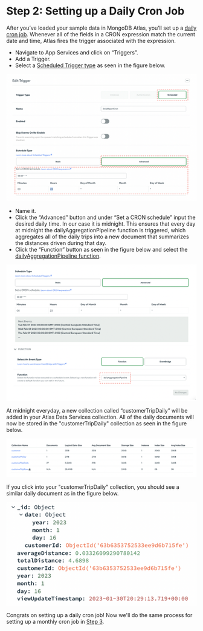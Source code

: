 # Step 2: Setting up a Daily Cron Job

After you’ve loaded your sample data in MongoDB Atlas, you’ll set up a [daily cron job](https://www.mongodb.com/docs/atlas/triggers/cron-expressions/). Whenever all of the fields in a CRON expression match the current date and time, Atlas fires the trigger associated with the expression.  
* Navigate to App Services and click on “Triggers”. 
* Add a Trigger. 
* Select a [Scheduled Trigger type](https://www.mongodb.com/docs/atlas/app-services/triggers/scheduled-triggers/) as seen in the figure below.

![image](InsuranceGitHub/Figure3.png)
* Name it.
* Click the “Advanced” button and under “Set a CRON schedule” input the desired daily time. In our case it is midnight. This ensures that every day at midnight the dailyAggregationPipeline function is triggered, which aggregates all of the daily trips into a new document that summarizes the distances driven during that day. 
* Click the “Function” button as seen in the figure below and select the [dailyAggregationPipeline function](MaterializedViews/DailySummary).

![image](InsuranceGitHub/Figure4.png)

At midnight everyday, a new collection called “customerTripDaily” will be added in your Atlas Data Services collection. All of the daily documents will now be stored in the "customerTripDaily" collection as seen in the figure below. 

![image](InsuranceGitHub/Figure5.png) 

If you click into your "customerTripDaily" collection, you should see a similar daily document as in the figure below. 

![image](Figure66) 

Congrats on setting up a daily cron job! Now we'll do the same process for setting up a monthly cron job in [Step 3](MonthlyCronJob.md). 
